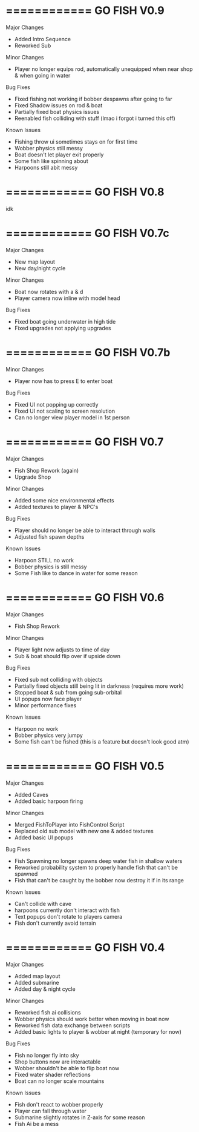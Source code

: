 ============
GO FISH V0.9
============
Major Changes
- Added Intro Sequence
- Reworked Sub

Minor Changes
- Player no longer equips rod, automatically unequipped when near shop & when going in water

Bug Fixes
- Fixed fishing not working if bobber despawns after going to far 
- Fixed Shadow issues on rod & boat
- Partially fixed boat physics issues
- Reenabled fish colliding with stuff (lmao i forgot i turned this off)

Known Issues
- Fishing throw ui sometimes stays on for first time
- Wobber physics still messy
- Boat doesn't let player exit properly
- Some fish like spinning about 
- Harpoons still abit messy

============
GO FISH V0.8
============
idk

============
GO FISH V0.7c
============

Major Changes
- New map layout
- New day/night cycle

Minor Changes
- Boat now rotates with a & d
- Player camera now inline with model head

Bug Fixes
- Fixed boat going underwater in high tide
- Fixed upgrades not applying upgrades


============
GO FISH V0.7b
============

Minor Changes
- Player now has to press E to enter boat

Bug Fixes
- Fixed UI not popping up correctly
- Fixed UI not scaling to screen resolution
- Can no longer view player model in 1st person 

============
GO FISH V0.7
============

Major Changes
- Fish Shop Rework (again)
- Upgrade Shop

Minor Changes
- Added some nice environmental effects
- Added textures to player & NPC's

Bug Fixes
- Player should no longer be able to interact through walls
- Adjusted fish spawn depths

Known Issues
- Harpoon STILL no work
- Bobber physics is still messy
- Some Fish like to dance in water for some reason

============
GO FISH V0.6
============

Major Changes
- Fish Shop Rework

Minor Changes
- Player light now adjusts to time of day
- Sub & boat should flip over if upside down

Bug Fixes
- Fixed sub not colliding with objects
- Partially fixed objects still being lit in darkness (requires more work)
- Stopped boat & sub from going sub-orbital
- UI popups now face player
- Minor performance fixes

Known Issues
- Harpoon no work
- Bobber physics very jumpy
- Some fish can't be fished (this is a feature but doesn't look good atm) 

============
GO FISH V0.5
============

Major Changes
- Added Caves
- Added basic harpoon firing

Minor Changes
- Merged FishToPlayer into FishControl Script
- Replaced old sub model with new one & added textures
- Added basic UI popups

Bug Fixes
- Fish Spawning no longer spawns deep water fish in shallow waters
- Reworked probability system to properly handle fish that can't be spawned
- Fish that can't be caught by the bobber now destroy it if in its range

Known Issues
- Can't collide with cave
- harpoons currently don't interact with fish
- Text popups don't rotate to players camera
- Fish don't currently avoid terrain

============
GO FISH V0.4
============

Major Changes
- Added map layout
- Added submarine
- Added day & night cycle

Minor Changes
- Reworked fish ai collisions
- Wobber physics should work better when moving in boat now
- Reworked fish data exchange between scripts
- Added basic lights to player & wobber at night (temporary for now)

Bug Fixes
- Fish no longer fly into sky
- Shop buttons now are interactable
- Wobber shouldn't be able to flip boat now
- Fixed water shader reflections
- Boat can no longer scale mountains

Known Issues
- Fish don't react to wobber properly
- Player can fall through water
- Submarine slightly rotates in Z-axis for some reason
- Fish Ai be a mess